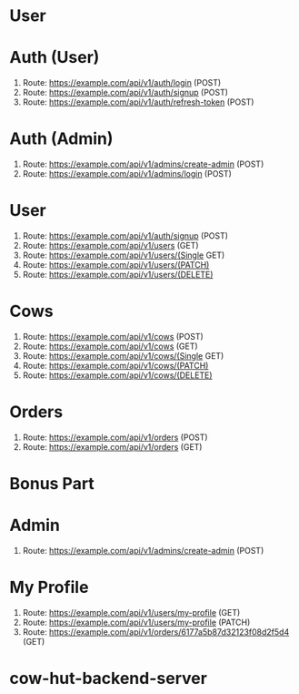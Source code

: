 # User

# Auth (User)

1. Route: https://example.com/api/v1/auth/login (POST)
2. Route: https://example.com/api/v1/auth/signup (POST)
3. Route: https://example.com/api/v1/auth/refresh-token (POST)

# Auth (Admin)

1. Route: https://example.com/api/v1/admins/create-admin (POST)
2. Route: https://example.com/api/v1/admins/login (POST)

# User

1. Route: https://example.com/api/v1/auth/signup (POST)
2. Route: https://example.com/api/v1/users (GET)
3. Route: https://example.com/api/v1/users/(Single GET)
4. Route: https://example.com/api/v1/users/(PATCH)
5. Route: https://example.com/api/v1/users/(DELETE)

# Cows

1. Route: https://example.com/api/v1/cows (POST)
2. Route: https://example.com/api/v1/cows (GET)
3. Route: https://example.com/api/v1/cows/(Single GET)
4. Route: https://example.com/api/v1/cows/(PATCH)
5. Route: https://example.com/api/v1/cows/(DELETE)

# Orders

1. Route: https://example.com/api/v1/orders (POST)
2. Route: https://example.com/api/v1/orders (GET)

# Bonus Part

# Admin

1. Route: https://example.com/api/v1/admins/create-admin (POST)

# My Profile

1. Route: https://example.com/api/v1/users/my-profile (GET)
2. Route: https://example.com/api/v1/users/my-profile (PATCH)
3. Route: https://example.com/api/v1/orders/6177a5b87d32123f08d2f5d4 (GET)

# cow-hut-backend-server
